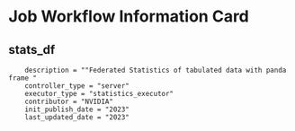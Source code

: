 # Job Workflow Information Card

## stats_df
        description = ""Federated Statistics of tabulated data with panda frame "
        controller_type = "server"
        executor_type = "statistics_executor"
        contributor = "NVIDIA"
        init_publish_date = "2023"
        last_updated_date = "2023"
 
 
